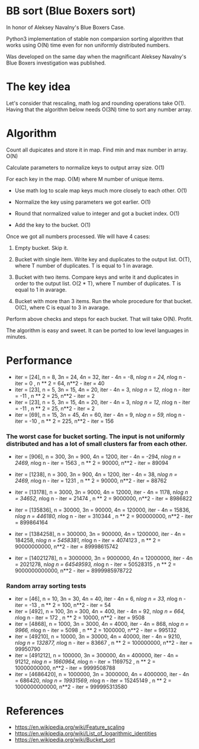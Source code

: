 # BB sort (Blue Boxers sort)

In honor of Aleksey Navalny's Blue Boxers Case.

Python3 implementation of stable non comparsion sorting algorithm that works  using O(N) time even for non uniformly distributed numbers.

Was developed on the same day when the magnificant Aleksey Navalny's Blue Boxers investigation was published. 

# The key idea

Let's consider that rescaling, math log and rounding operations take O(1). Having that the algorithm below needs O(3N) time to sort any number array.

# Algorithm

Count all dupicates and store it in map. Find min and max number in array. O(N)

Calculate parameters to normalize keys to output array size. O(1)

For each key in the map. O(M) where M number of unique items.

- Use math log to scale map keys much more closely to each other. O(1)

- Normalize the key using parameters we got earlier. O(1)

- Round that normalized value to integer and got a bucket index. O(1)

- Add the key to the bucket. O(1)

Once we got all numbers processed. We will have 4 cases: 

1. Empty bucket. Skip it.

2. Bucket with single item. Write key and duplicates to the output list. O(T), where T number of duplicates. T is equal to 1 in avarage.

3. Bucket with two items. Compare keys and write it and duplicates in order to the output list. O(2 * T), where T number of duplicates. T is equal to 1 in avarage.

4. Bucket with more than 3 items. Run the whole procedure for that bucket. O(C), where C is equal to 3 in avarage. 

Perform above checks and steps for each bucket. That will take O(N). Profit. 

The algorithm is easy and sweet. It can be ported to low level languages in minutes.

# Performance

- iter = [24], n = 8, 3n = 24, 4n = 32, iter - 4n = -8, n*log n = 24, n*log n - iter = 0 , n ** 2 = 64, n**2 - iter = 40
- iter = [23], n = 5, 3n = 15, 4n = 20, iter - 4n = 3, n*log n = 12, n*log n - iter = -11 , n ** 2 = 25, n**2 - iter = 2
- iter = [23], n = 5, 3n = 15, 4n = 20, iter - 4n = 3, n*log n = 12, n*log n - iter = -11 , n ** 2 = 25, n**2 - iter = 2
- iter = [69], n = 15, 3n = 45, 4n = 60, iter - 4n = 9, n*log n = 59, n*log n - iter = -10 , n ** 2 = 225, n**2 - iter = 156

### The worst case for bucket sorting. The input is not uniformly distributed and has a lot of small clusters far from each other.
- iter = [906], n = 300, 3n = 900, 4n = 1200, iter - 4n = -294, n*log n = 2469, n*log n - iter = 1563 , n ** 2 = 90000, n**2 - iter = 89094

- iter = [1238], n = 300, 3n = 900, 4n = 1200, iter - 4n = 38, n*log n = 2469, n*log n - iter = 1231 , n ** 2 = 90000, n**2 - iter = 88762
- iter = [13178], n = 3000, 3n = 9000, 4n = 12000, iter - 4n = 1178, n*log n = 34652, n*log n - iter = 21474 , n ** 2 = 9000000, n**2 - iter = 8986822
- iter = [135836], n = 30000, 3n = 90000, 4n = 120000, iter - 4n = 15836, n*log n = 446180, n*log n - iter = 310344 , n ** 2 = 900000000, n**2 - iter = 899864164
- iter = [1384258], n = 300000, 3n = 900000, 4n = 1200000, iter - 4n = 184258, n*log n = 5458381, n*log n - iter = 4074123 , n ** 2 = 90000000000, n**2 - iter = 89998615742

- iter = [14021278], n = 3000000, 3n = 9000000, 4n = 12000000, iter - 4n = 2021278, n*log n = 64549593, n*log n - iter = 50528315 , n ** 2 = 9000000000000, n**2 - iter = 8999985978722

### Random array sorting tests 
- iter = [46], n = 10, 3n = 30, 4n = 40, iter - 4n = 6, n*log n = 33, n*log n - iter = -13 , n ** 2 = 100, n**2 - iter = 54
- iter = [492], n = 100, 3n = 300, 4n = 400, iter - 4n = 92, n*log n = 664, n*log n - iter = 172 , n ** 2 = 10000, n**2 - iter = 9508
- iter = [4868], n = 1000, 3n = 3000, 4n = 4000, iter - 4n = 868, n*log n = 9966, n*log n - iter = 5098 , n ** 2 = 1000000, n**2 - iter = 995132
- iter = [49210], n = 10000, 3n = 30000, 4n = 40000, iter - 4n = 9210, n*log n = 132877, n*log n - iter = 83667 , n ** 2 = 100000000, n**2 - iter = 99950790
- iter = [491212], n = 100000, 3n = 300000, 4n = 400000, iter - 4n = 91212, n*log n = 1660964, n*log n - iter = 1169752 , n ** 2 = 10000000000, n**2 - iter = 9999508788
- iter = [4686420], n = 1000000, 3n = 3000000, 4n = 4000000, iter - 4n = 686420, n*log n = 19931569, n*log n - iter = 15245149 , n ** 2 = 1000000000000, n**2 - iter = 999995313580

# References

- https://en.wikipedia.org/wiki/Feature_scaling
- https://en.wikipedia.org/wiki/List_of_logarithmic_identities
- https://en.wikipedia.org/wiki/Bucket_sort
